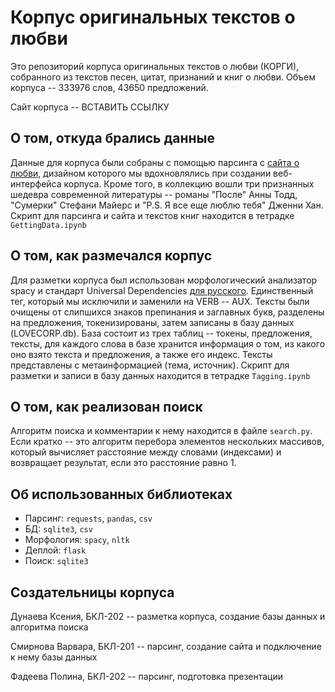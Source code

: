 # Корпус оригинальных текстов о любви
Это репозиторий корпуса оригинальных текстов о любви (КОРГИ), собранного из текстов песен, цитат, признаний и книг о любви. Объем корпуса -- 333976 слов, 43650 предложений. 


Сайт корпуса -- ВСТАВИТЬ ССЫЛКУ

## О том, откуда брались данные
Данные для корпуса были собраны с помощью парсинга с [сайта о любви](https://skynight.ru/), дизайном которого мы вдохновлялись при создании веб-интерфейса корпуса. Кроме того, в коллекцию вошли три признанных шедевра современной литературы -- романы "После" Анны Тодд, "Сумерки" Стефани Майерс и "P.S. Я все еще люблю тебя" Дженни Хан. Скрипт для парсинга и сайта и текстов книг находится в тетрадке ``GettingData.ipynb``


## О том, как размечался корпус
Для разметки корпуса был использован морфологический анализатор spacy и стандарт Universal Dependencies [для русского](https://github.com/olesar/ruUD/blob/master/conversion/RussianUD_XPOSlist.md). Единственный тег, который мы исключили и заменили на VERB -- AUX. Тексты были очищены от слипшихся знаков препинания и заглавных букв, разделены на предложения, токенизированы, затем записаны в базу данных (LOVECORP.db). База состоит из трех таблиц -- токены, предложения, тексты, для каждого слова в базе хранится информация о том, из какого оно взято текста и предложения, а также его индекс. Тексты представлены с метаинформацией (тема, источник). Скрипт для разметки и записи в базу данных находится в тетрадке ``Tagging.ipynb``

## О том, как реализован поиск
Алгоритм поиска и комментарии к нему находится в файле ``search.py``. Если кратко -- это алгоритм перебора элементов нескольких массивов, который вычисляет расстояние между словами (индексами) и возвращает результат, если это расстояние равно 1.

## Об использованных библиотеках
* Парсинг: ``requests``, ``pandas``, ``csv``
* БД: ``sqlite3``, ``csv``
* Морфология: ``spacy``, ``nltk``
* Деплой: ``flask``
* Поиск: ``sqlite3``

## Создательницы корпуса
Дунаева Ксения, БКЛ-202 -- разметка корпуса, создание базы данных и алгоритма поиска


Смирнова Варвара, БКЛ-201 -- парсинг, создание сайта и подключение к нему базы данных


Фадеева Полина, БКЛ-202 -- парсинг, подготовка презентации
